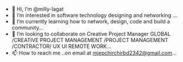 - 👋 Hi, I’m @milly-lagat
- 👀 I’m interested in software technology designing and networking ...
- 🌱 I’m currently learning how to network, design, code and build a community...
- 💞️ I’m looking to collaborate on Creative Project Manager
GLOBAL /CREATIVE PROJECT MANAGEMENT /PROJECT MANAGEMENT /CONTRACTOR/ UX UI REMOTE WORK...
- 📫 How to reach me ..on email at mjepchirchirbd2342@gmail.com...

<!---
milly-lagat/milly-lagat is a ✨ special ✨ repository because its `README.md` (this file) appears on your GitHub profile.
You can click the Preview link to take a look at your changes.
--->
